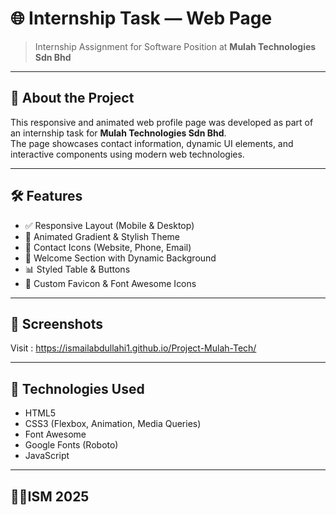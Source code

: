 # 🌐 Internship Task — Web Page  
> Internship Assignment for Software Position at **Mulah Technologies Sdn Bhd**

---

## 👤 About the Project

This responsive and animated web profile page was developed as part of an internship task for **Mulah Technologies Sdn Bhd**.  
The page showcases contact information, dynamic UI elements, and interactive components using modern web technologies.

---

## 🛠 Features

- ✅ Responsive Layout (Mobile & Desktop)
- 🎨 Animated Gradient & Stylish Theme
- 🔗 Contact Icons (Website, Phone, Email)
- 👋 Welcome Section with Dynamic Background
- 📊 Styled Table & Buttons
- 🌟 Custom Favicon & Font Awesome Icons

---

## 📸 Screenshots
   Visit : https://ismailabdullahi1.github.io/Project-Mulah-Tech/

---

## 🚀 Technologies Used

- HTML5
- CSS3 (Flexbox, Animation, Media Queries)
- Font Awesome
- Google Fonts (Roboto)
- JavaScript 

---

## 🧑‍💻ISM 2025 

